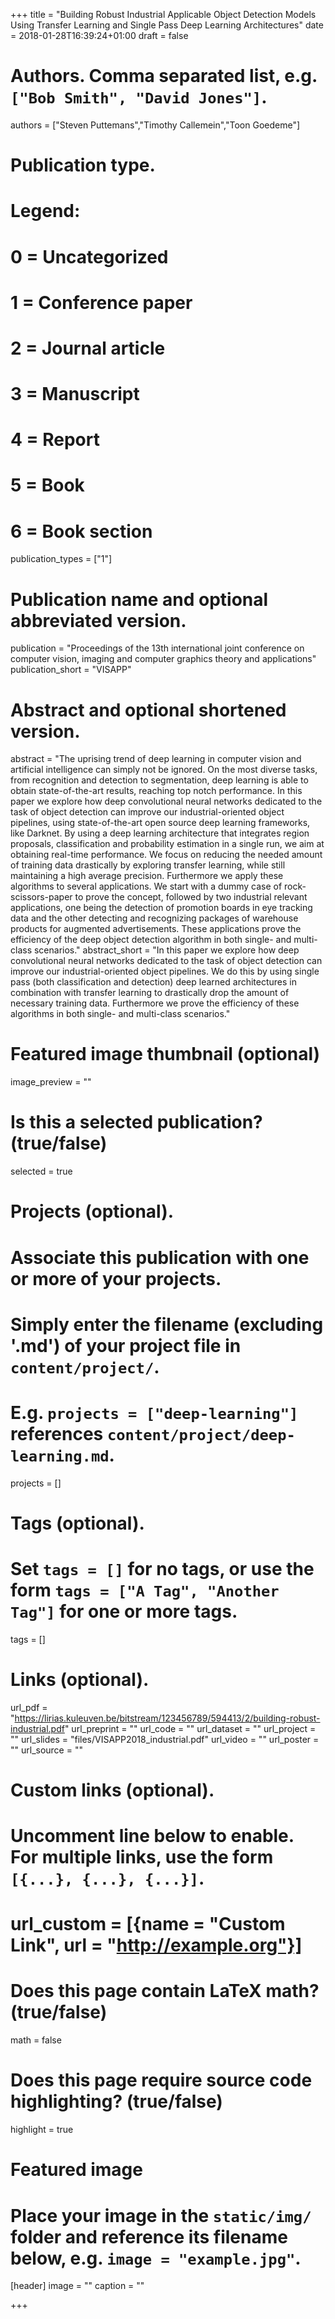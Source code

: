 +++
title = "Building Robust Industrial Applicable Object Detection Models Using Transfer Learning and Single Pass Deep Learning Architectures"
date = 2018-01-28T16:39:24+01:00
draft = false

# Authors. Comma separated list, e.g. `["Bob Smith", "David Jones"]`.
authors = ["Steven Puttemans","Timothy Callemein","Toon Goedeme"]

# Publication type.
# Legend:
# 0 = Uncategorized
# 1 = Conference paper
# 2 = Journal article
# 3 = Manuscript
# 4 = Report
# 5 = Book
# 6 = Book section
publication_types = ["1"]

# Publication name and optional abbreviated version.
publication = "Proceedings of the 13th international joint conference on computer vision, imaging and computer graphics theory and applications"
publication_short = "VISAPP"

# Abstract and optional shortened version.
abstract = "The uprising trend of deep learning in computer vision and artificial intelligence can simply not be ignored. On the most diverse tasks, from recognition and detection to segmentation, deep learning is able to obtain state-of-the-art results, reaching top notch performance. In this paper we explore how deep convolutional neural networks dedicated to the task of object detection can improve our industrial-oriented object pipelines, using state-of-the-art open source deep learning frameworks, like Darknet. By using a deep learning architecture that integrates region proposals, classification and probability estimation in a single run, we aim at obtaining real-time performance. We focus on reducing the needed amount of training data drastically by exploring transfer learning, while still maintaining a high average precision. Furthermore we apply these algorithms to several applications. We start with a dummy case of rock-scissors-paper to prove the concept, followed by two industrial relevant applications, one being the detection of promotion boards in eye tracking data and the other detecting and recognizing packages of warehouse products for augmented advertisements. These applications prove the efficiency of the deep object detection algorithm in both single- and multi-class scenarios."
abstract_short = "In this paper we explore how deep convolutional neural networks dedicated to the task of object detection can improve our industrial-oriented object pipelines. We do this by using single pass (both classification and detection) deep learned architectures in combination with transfer learning to drastically drop the amount of necessary training data. Furthermore we prove the efficiency of these algorithms in both single- and multi-class scenarios."

# Featured image thumbnail (optional)
image_preview = ""

# Is this a selected publication? (true/false)
selected = true

# Projects (optional).
#   Associate this publication with one or more of your projects.
#   Simply enter the filename (excluding '.md') of your project file in `content/project/`.
#   E.g. `projects = ["deep-learning"]` references `content/project/deep-learning.md`.
projects = []

# Tags (optional).
#   Set `tags = []` for no tags, or use the form `tags = ["A Tag", "Another Tag"]` for one or more tags.
tags = []

# Links (optional).
url_pdf = "https://lirias.kuleuven.be/bitstream/123456789/594413/2/building-robust-industrial.pdf"
url_preprint = ""
url_code = ""
url_dataset = ""
url_project = ""
url_slides = "files/VISAPP2018_industrial.pdf"
url_video = ""
url_poster = ""
url_source = ""

# Custom links (optional).
#   Uncomment line below to enable. For multiple links, use the form `[{...}, {...}, {...}]`.
# url_custom = [{name = "Custom Link", url = "http://example.org"}]

# Does this page contain LaTeX math? (true/false)
math = false

# Does this page require source code highlighting? (true/false)
highlight = true

# Featured image
# Place your image in the `static/img/` folder and reference its filename below, e.g. `image = "example.jpg"`.
[header]
image = ""
caption = ""

+++
